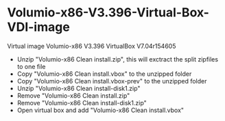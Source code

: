 # Volumio-x86-V3.396-Virtual-Box-VDI-image
Virtual image Volumio-x86 V3.396 VirtualBox V7.04r154605


* Unzip "Volumio-x86 Clean install.zip", this will exctract the split zipfiles to one file
* Copy "Volumio-x86 Clean install.vbox" to the unzipped folder
* Copy "Volumio-x86 Clean install.vbox-prev" to the unzipped folder
* Unzip "Volumio-x86 Clean install-disk1.zip"
* Remove "Volumio-x86 Clean install.zip"
* Remove "Volumio-x86 Clean install-disk1.zip"
* Open virtual box and add "Volumio-x86 Clean install.vbox"


